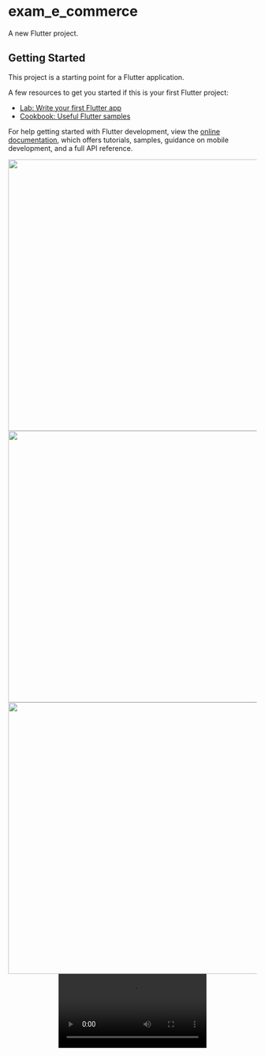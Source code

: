 # exam_e_commerce

A new Flutter project.

## Getting Started


This project is a starting point for a Flutter application.

A few resources to get you started if this is your first Flutter project:

- [Lab: Write your first Flutter app](https://docs.flutter.dev/get-started/codelab)
- [Cookbook: Useful Flutter samples](https://docs.flutter.dev/cookbook)

For help getting started with Flutter development, view the
[online documentation](https://docs.flutter.dev/), which offers tutorials,
samples, guidance on mobile development, and a full API reference.
<div align="center">
  <img height="550" src="https://github.com/YashuPatel1724/exam_e_commerce/assets/148859965/34288c37-4407-444a-be38-2a25900892f6"  />
  <img height="550" src="https://github.com/YashuPatel1724/exam_e_commerce/assets/148859965/eb827265-3553-45b7-97f7-e284919a5289"  />
  <img height="550" src="https://github.com/YashuPatel1724/exam_e_commerce/assets/148859965/e52eaf22-7e71-4237-ae63-9fddb1266b98"  />
</div>
<div align="center">
 <video src="https://github.com/YashuPatel1724/exam_e_commerce/assets/148859965/6ab4f29e-6f84-4655-a046-60762346ce2c"> 
</video>
</div>






